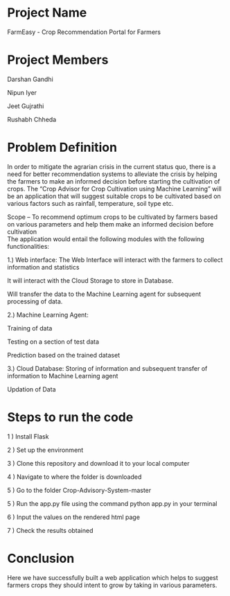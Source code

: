 # Project Name
FarmEasy - Crop Recommendation Portal for Farmers 


# Project Members
Darshan Gandhi 

Nipun Iyer

Jeet Gujrathi 

Rushabh Chheda 



# Problem Definition

In order to mitigate the agrarian crisis in the current status quo, there is a need for better recommendation systems to alleviate the crisis by helping the farmers to make an informed decision before starting the cultivation of crops. The “Crop Advisor for Crop Cultivation using Machine Learning” will be an application that will suggest suitable crops to be cultivated based on various factors such as rainfall, temperature, soil type etc. 

Scope – To recommend optimum crops to be cultivated by farmers based on various parameters and help them make an informed decision before cultivation   
The application would entail the following modules with the following functionalities:

1.) Web interface: The Web Interface will interact with the farmers to collect information and statistics

It will interact with the Cloud Storage to store in Database.

Will transfer the data to the Machine Learning agent for subsequent processing of data.

2.) Machine Learning Agent:

Training of data

Testing on a section of test data

Prediction based on the trained dataset

3.) Cloud Database: Storing of information and subsequent transfer of information to Machine Learning agent

Updation of Data

# Steps to run the code 

1 ) Install Flask 

2 ) Set up the environment

3 ) Clone this repository and download it to your local computer

4 ) Navigate to where the folder is downloaded 

5 ) Go to the folder Crop-Advisory-System-master

5 ) Run the app.py file using the command python app.py in your terminal 

6 ) Input the values on the rendered html page

7 ) Check the results obtained 


# Conclusion 

Here we have successfully built a web application which helps to suggest farmers crops they should intent to grow by taking in various parameters.
